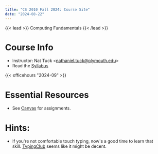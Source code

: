 ```yaml
---
title: "CS 2010 Fall 2024: Course Site"
date: "2024-08-22"
---
```


{{< lead >}}
Computing Fundamentals
{{< /lead >}}

# Course Info

 - Instructor: Nat Tuck \<<nathaniel.tuck@plymouth.edu>\>
 - Read the [Syllabus](./syllabus)

{{< officehours "2024-09" >}}

# Essential Resources

 - See [Canvas](https://mycourses.plymouth.edu/courses/19457) for assignments.

# Hints:

 - If you're not comfortable touch typing, now's a good time to learn that skill.
   [TypingClub](https://www.typingclub.com/) seems like it might be decent.

